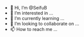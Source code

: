 - 👋 Hi, I’m @SeifuB
- 👀 I’m interested in ...
- 🌱 I’m currently learning ...
- 💞️ I’m looking to collaborate on ...
- 📫 How to reach me ...

<!---
SeifuB/SeifuB is a ✨ special ✨ repository because its `README.md` (this file) appears on your GitHub profile.
You can click the Preview link to take a look at your changes.
--->
